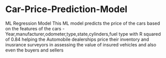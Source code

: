 # Car-Price-Prediction-Model
ML Regression Model
This ML model predicts the price of the cars based on the features of the cars - Year,manufacturer,odometer,type,state,cylinders,fuel type with R squared of 0.84 helping the Automobile dealerships price their inventory and inusrance surveyors in assessing the value of insured vehicles and also even the buyers and sellers
